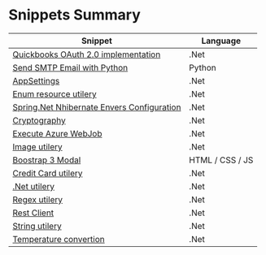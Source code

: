 # Snippets Summary

| Snippet | Language |
|--|--|
| [Quickbooks OAuth 2.0 implementation](https://gist.github.com/alexdelgado0792/18ded767d6499632ae10465c7f9bf25c) | .Net |
| [Send SMTP Email with Python](https://gist.github.com/alexdelgado0792/44f5ebee9de13c1c87e32d5192cef841) | Python |
| [AppSettings](https://gist.github.com/alexdelgado0792/54652bb629c8e6c570023cdc9e3e4f68) | .Net |
| [Enum resource utilery](https://gist.github.com/alexdelgado0792/d9d39cfba3d4633ef157b1603f5469b0) | .Net |
| [Spring.Net Nhibernate Envers Configuration](https://gist.github.com/alexdelgado0792/d964fb148df0869443a05be3ebc266cd) | .Net |
| [Cryptography](https://gist.github.com/alexdelgado0792/12a7b5eaa8683d04cc900890c98413ae) | .Net |
| [Execute Azure WebJob](https://gist.github.com/alexdelgado0792/61e0622a469ca0a2a3c48cad484f9652) | .Net |
| [Image utilery](https://gist.github.com/alexdelgado0792/) | .Net |
| [Boostrap 3 Modal](https://gist.github.com/alexdelgado0792/) | HTML / CSS / JS |
| [Credit Card utilery](https://gist.github.com/alexdelgado0792/6f066a798d2e6cad89fccbccc968f372) | .Net |
| [.Net utilery](https://gist.github.com/alexdelgado0792/) | .Net |
| [Regex utilery](https://gist.github.com/alexdelgado0792/) | .Net |
| [Rest Client](https://gist.github.com/alexdelgado0792/ "Private no link") | .Net |
| [String utilery](https://gist.github.com/alexdelgado0792/) | .Net |
| [Temperature convertion](https://gist.github.com/alexdelgado0792/661d05ac7a6c8a64ce9fe127203f3e0a) | .Net |